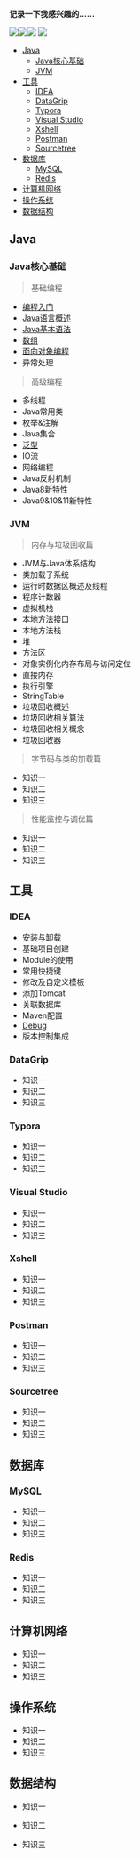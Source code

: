 **记录一下我感兴趣的......**

 ![](images/Java.svg)![](images/Redis.svg)![](images/ES.svg) ![](images/Spring.svg)

<!-- @import "[TOC]" {cmd="toc" depthFrom=1 depthTo=6 orderedList=false} -->

<!-- code_chunk_output -->

- [Java](#java)
  - [Java核心基础](#java核心基础)
  - [JVM](#jvm)
- [工具](#工具)
  - [IDEA](#idea)
  - [DataGrip](#datagrip)
  - [Typora](#typora)
  - [Visual Studio](#visual-studio)
  - [Xshell](#xshell)
  - [Postman](#postman)
  - [Sourcetree](#sourcetree)
- [数据库](#数据库)
  - [MySQL](#mysql)
  - [Redis](#redis)
- [计算机网络](#计算机网络)
- [操作系统](#操作系统)
- [数据结构](#数据结构)

<!-- /code_chunk_output -->


## Java

### Java核心基础

> 基础编程

- [编程入门](docs/Java/JavaBase/01_编程入门/编程入门.md) 
- [Java语言概述](docs/Java/JavaBase/02_Java语言概述/Java语言概述.md) 
-  [Java基本语法](docs/Java/JavaBase/03_Java基本语法/Java基本语法.md) 
- [数组](docs/Java/JavaBase/04_数组/数组.md) 
- [面向对象编程](docs/Java/JavaBase/05_面向对象编程/面向对象编程.md) 
- 异常处理

> 高级编程

- 多线程
- Java常用类
- 枚举&注解
- Java集合
- [泛型](docs/Java/JavaBase/11_泛型/泛型.md) 
- IO流
- 网络编程
- Java反射机制
- Java8新特性
- Java9&10&11新特性

### JVM

> 内存与垃圾回收篇

- JVM与Java体系结构
- 类加载子系统
- 运行时数据区概述及线程
- 程序计数器
- 虚拟机栈
- 本地方法接口
- 本地方法栈
- 堆
- 方法区
- 对象实例化内存布局与访问定位
- 直接内存
- 执行引擎
- StringTable
- 垃圾回收概述
- 垃圾回收相关算法
- 垃圾回收相关概念
- 垃圾回收器

>字节码与类的加载篇

- 知识一
- 知识二
- 知识三

>性能监控与调优篇

- 知识一
- 知识二
- 知识三

## 工具

### IDEA

- 安装与卸载
- 基础项目创建
- Module的使用
- 常用快捷键
- 修改及自定义模板
- 添加Tomcat
- 关联数据库
- Maven配置
- [Debug](docs/Tools/IDEA/Debug/Debug.md) 
- 版本控制集成

### DataGrip

- 知识一
- 知识二
- 知识三

### Typora

- 知识一
- 知识二
- 知识三

### Visual Studio

- 知识一
- 知识二
- 知识三

### Xshell

- 知识一
- 知识二
- 知识三

### Postman

- 知识一
- 知识二
- 知识三

### Sourcetree

- 知识一
- 知识二
- 知识三

## 数据库

### MySQL

- 知识一
- 知识二
- 知识三

### Redis

- 知识一
- 知识二
- 知识三

## 计算机网络

- 知识一
- 知识二
- 知识三

## 操作系统

- 知识一
- 知识二
- 知识三

## 数据结构

- 知识一
- 知识二
- 知识三

  ​	